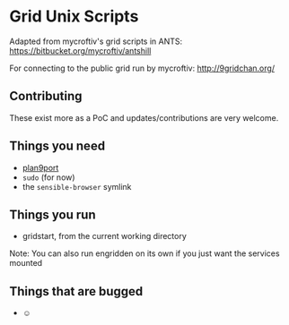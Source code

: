 # Grid Unix Scripts

Adapted from mycroftiv's grid scripts in ANTS: https://bitbucket.org/mycroftiv/antshill

For connecting to the public grid run by mycroftiv: http://9gridchan.org/

## Contributing

These exist more as a PoC and updates/contributions are very welcome. 

## Things you need

- [plan9port](https://github.com/9fans/plan9port)
- `sudo` (for now)
- the `sensible-browser` symlink

## Things you run

- gridstart, from the current working directory

Note: You can also run engridden on its own if you just want the services mounted

## Things that are bugged

- ☺

